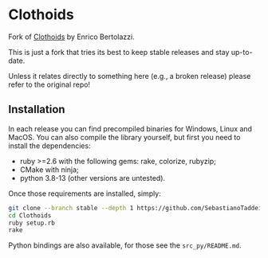 # Clothoids

Fork of [Clothoids](https://github.com/ebertolazzi/Clothoids) by Enrico Bertolazzi.

This is just a fork that tries its best to keep stable releases and stay up-to-date.

Unless it relates directly to something here (e.g., a broken release) please refer to the original repo!

## Installation

In each release you can find precompiled binaries for Windows, Linux and MacOS. You can also compile the library yourself, but first you need to install the dependencies:

- ruby >=2.6 with the following gems: rake, colorize, rubyzip;
- CMake with ninja;
- python 3.8-13 (other versions are untested).

Once those requirements are installed, simply:

```bash
git clone --branch stable --depth 1 https://github.com/SebastianoTaddei/Clothoids.git
cd Clothoids
ruby setup.rb
rake
```

Python bindings are also available, for those see the `src_py/README.md`.
